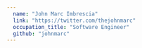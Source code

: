 ```yaml
---
  name: "John Marc Imbrescia"
  link: "https://twitter.com/thejohnmarc"
  occupation_title: "Software Engineer"
  github: "johnmarc"
---
```

